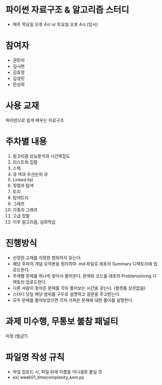 # 파이썬 자료구조 & 알고리즘 스터디
- 매주 목요일 오후 4시 or 토요일 오후 4시 (임시)

# 참여자
- 권민지
- 김시현
- 김효정
- 김성민
- 한상희

# 사용 교재
파이썬으로 쉽게 배우는 자료구조

# 주차별 내용
1. 알고리즘 성능분석과 시간복잡도
2. 리스트와 집합
3. 스택
4. 큐 덱과 우선순위 큐
5. Linked list
6. 정렬과 탐색
7. 트리
8. 탐색트리
9. 그래프
10. 가중치 그래프
11. 고급 정렬
12. 이후 알고리즘, 심화학습

# 진행방식 
- 선정한 교재를 지정한 범위까지 읽는다.
- 해당 주차의 개념 요약본을 정리하여 .md 파일로 레포의 Summary 디렉토리에 업로드한다.
- 주제별 문제를 하나씩 찾아서 풀어온다. 문제와 코드를 레포의 Problensolving 디렉토리 업로드한다.
- 다른 사람이 찾아온 문제를 각자 풀어보는 시간을 갖는다. (플랫폼 상관없음)
- 스터디 당일 해당 범위를 구두로 설명하고 질문을 주고받는다.
- 모두 문제를 풀어보았으면 각자 가져온 문제에 대한 풀이를 설명한다.

# 과제 미수행, 무통보 불참 패널티
미정 (벌금?)

# 파일명 작성 규칙
- 파일 업로드 시, 파일 뒤에 이름을 이니셜로 붙일 것
- ex) week01_timecomplexity_ksm.py
